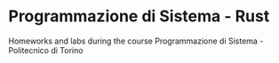 # Programmazione di Sistema - Rust

Homeworks and labs during the course Programmazione di Sistema - Politecnico di Torino